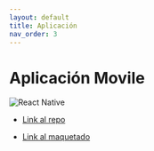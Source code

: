```yaml
---
layout: default
title: Aplicación
nav_order: 3
---
```


# Aplicación Movile

![React Native](https://img.shields.io/badge/react_native-%2320232a.svg?style=for-the-badge&logo=react&logoColor=%2361DAFB)

* [Link al repo](https://github.com/ubademy-inc/ubademy-app)

* [Link al maquetado](https://www.figma.com/file/FWvM5qmqIpvzVuXfd0QGhR/Ubademy?node-id=0%3A1)

